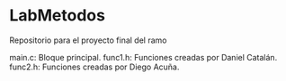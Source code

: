 # LabMetodos
Repositorio para el proyecto final del ramo

main.c: Bloque principal.
func1.h: Funciones creadas por Daniel Catalán.
func2.h: Funciones creadas por Diego Acuña.

